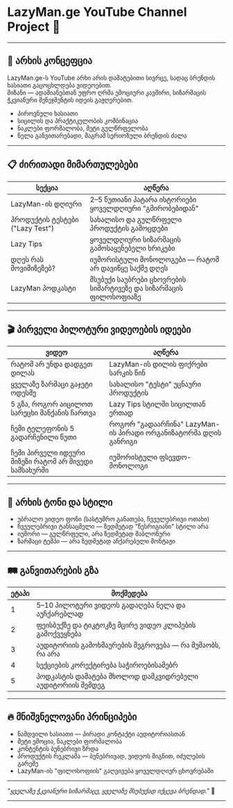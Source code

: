 # LazyMan.ge YouTube Channel Project 🚀

---

## 🎯 არხის კონცეფცია

LazyMan.ge-ს YouTube არხი არის დამატებითი სივრცე, სადაც ბრენდის ხასიათი გაცოცხლდება ვიდეოებით.  
მიზანი — ადამიანებთან უფრო ღრმა ემოციური კავშირი, სიზარმაცის ჭკვიანური მენეჯმენტის იდეის გაჟღერებით.

- პიროვნული ხასიათი
- სიცილის და პრაქტიკულობის კომბინაცია
- ნაკლები ფორმალობა, მეტი გულწრფელობა
- ნელა განვითარებადი, მაგრამ სერიოზული ბრენდის ძალა

---

## 📋 ძირითადი მიმართულებები

| სექცია | აღწერა |
|--------|--------|
| LazyMan-ის დღიური | 2–5 წუთიანი პატარა ისტორიები ყოველდღიური "გმირობებიდან" |
| პროდუქტის ტესტები ("Lazy Test") | სახალისო და გულწრფელი პროდუქტის გამოცდები |
| Lazy Tips | ყოველდღიური სიზარმაცის გამოსაყენებელი ხრიკები |
| დღეს რას მოვიმიზეზებ? | იუმორისტული მონოლოგები — რატომ არ დავიწყე საქმე დღეს |
| LazyMan პოდკასტი | მსუბუქი საუბრები ცხოვრების სიმარტივეზე და სიზარმაცის ფილოსოფიაზე |

---

## 🎬 პირველი პილოტური ვიდეოების იდეები

| ვიდეო | აღწერა |
|-------|--------|
| რატომ არ უნდა დადგეთ დილას | LazyMan-ის დილის ფიქრები სარკის წინ |
| ყველაზე ზარმაცი გაჯეტი ოდესმე | სახალისო "ტესტი" უცნაური პროდუქტის |
| 5 გზა, როგორ აიცილოთ სარეცხი მანქანის ჩართვა | Lazy Tips სტილში სიცილთან ერთად |
| ჩემი ტელეფონის 5 გადარჩენილი წუთი | როგორ "გადაარჩინა" LazyMan-ის პირადი ორგანიზატორმა დღის განრიგი |
| ჩემი პირველი იდეური მიზეზი რატომ არ მივედი სამსახურში | იუმორისტული ფსევდო-მონოლოგი |

---

## 🎨 არხის ტონი და სტილი

- უბრალო ვიდეო ფონი (სასტუმრო განათება, ჩვეულებრივი ოთახი)
- ჩვეულებრივი ტანსაცმელი — ზედმეტად "წესრიგიანი" სტილი არა
- იუმორი — გულწრფელი, არა ზედმეტად შაბლონური
- ზარმაცი ტემპი — არა ზედმეტად აჩქარებული მონტაჟი

---

## 🛤️ განვითარების გზა

| ეტაპი | მოქმედება |
|-------|-----------|
| 1 | 5–10 პილოტური ვიდეოს გადაღება ნელა და აუჩქარებლად |
| 2 | ფეისბუქზე და ტიკტოკზე მცირე ვიდეო კლიპების გამოქვეყნება |
| 3 | აუდიტორიის გამოხმაურების შეგროვება — რა მუშაობს, რა არა |
| 4 | სექციების კორექტირება საჭიროებისამებრ |
| 5 | პოდკასტის დამატება მხოლოდ დამკვიდრებული აუდიტორიის შემდეგ |

---

## 🔥 მნიშვნელოვანი პრინციპები

- ნამდვილი ხასიათი — პირადი კონტაქტი აუდიტორიასთან
- მეტი ემოცია, ნაკლები ფორმალობა
- კონტენტის ბუნებრივი ზრდა
- პროდუქტის რეკლამა — ბუნებრივად, ვიდეოს შიგნით, იძულების გარეშე
- LazyMan-ის "ფილოსოფიის" გაღვივება ყოველდღიურ ცხოვრებაში

---

_"ყველაზე ჭკვიანური სიზარმაცე, ყველაზე მსუბუქად იქცევა ბრენდად."_ 🌟

---
